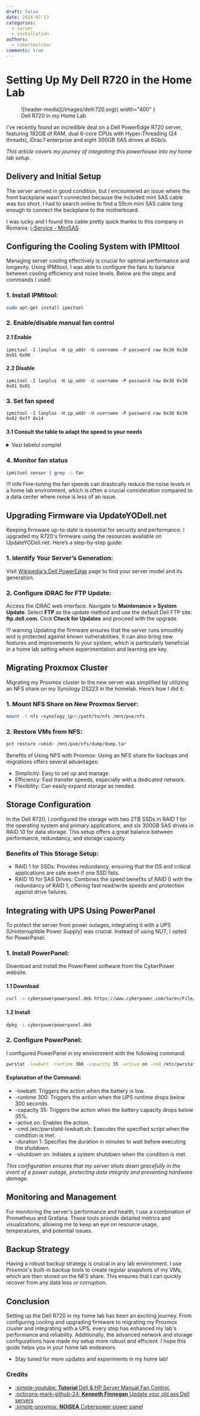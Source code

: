 ```yaml
---
draft: false 
date: 2024-07-13
categories:
  - server
  - installation
authors:
  - robertmelcher
comments: true
---
```


# Setting Up My Dell R720 in the Home Lab

<figure markdown="span">
  ![header-media](/images/dellr720.svg){ width="400" }
  <figcaption>Dell R720 in my Home Lab</figcaption>
</figure>

I've recently found an incredible deal on a Dell PowerEdge R720 server, featuring 192GB of RAM, dual 6-core CPUs with Hyper-Threading (24 threads), iDrac7 enterprise and eight 300GB SAS drives at 6Gb/s.

*This article covers my journey of integrating this powerhouse into my home lab setup.*

<!-- more -->

## Delivery and Initial Setup

The server arrived in good condition, but I encountered an issue where the front backplane wasn't connected because the included mini SAS cable was too short. I had to search online to find a 59cm mini SAS cable long enough to connect the backplane to the motherboard.

I was lucky and I found this cable pretty quick thanks to this company in Romania: 
[i-Service - MiniSAS](https://i-service.ro/cablu-server-dell-poweredge-r720-dell-sas-ab-8-x-sff%C2%A02.5in-dpn-mjcp4-coms000692a)


## Configuring the Cooling System with IPMItool

Managing server cooling effectively is crucial for optimal performance and longevity. Using IPMItool, I was able to configure the fans to balance between cooling efficiency and noise levels. Below are the steps and commands I used:

### 1. Install IPMItool:

```bash
sudo apt-get install ipmitool
```

### 2. Enable/disable manual fan control
#### 2.1 Enable
```
ipmitool -I lanplus -H ip_addr -U username -P password raw 0x30 0x30 0x01 0x00
```
#### 2.2 Disable
```
ipmitool -I lanplus -H ip_addr -U username -P password raw 0x30 0x30 0x01 0x01
```

### 3. Set fan speed
```
ipmitool -I lanplus -H ip_addr -U username -P password raw 0x30 0x30 0x02 0xff 0x14
```

#### 3.1 Consult the table to adapt the speed to your needs

<details>
  <summary>Vezi tabelul complet</summary>


| Procentaj | Hexadecimal | RPM               |
|-----------|-------------|-------------------|
| 10%       | 0xA         | ~3,300 RPM        |
| 11%       | 0xB         |                   |
| 12%       | 0xC         |                   |
| 13%       | 0xD         |                   |
| 14%       | 0xE         |                   |
| 15%       | 0xF         |                   |
| 16%       | 0x10        | ~3,900 RPM        |
| 17%       | 0x11        |                   |
| 18%       | 0x12        |                   |
| 19%       | 0x13        |                   |
| 20%       | 0x14        | ~4,000 RPM        |
| 21%       | 0x15        | ~4,200 RPM        |
| 22%       | 0x16        | ~4,300 RPM        |
| 23%       | 0x17        | ~4,400 RPM        |
| 24%       | 0x18        | ~4,500 RPM        |
| 25%       | 0x19        | ~4,700 RPM        |
| 26%       | 0x1A        | ~4,800 RPM        |
| 27%       | 0x1B        | ~5,000 RPM        |
| 28%       | 0x1C        | ~5,100 RPM        |
| 29%       | 0x1D        | ~5,200 RPM        |
| 30%       | 0x1E        | ~5,400 RPM        |
| 31%       | 0x1F        | ~5,500 RPM        |
| 32%       | 0x20        | ~5,700 RPM        |
| 33%       | 0x21        | ~5,800 RPM        |
| 34%       | 0x22        | ~6,000 RPM        |
| 35%       | 0x23        | ~6,100 RPM        |
| 36%       | 0x24        | ~6,200 RPM        |
| 37%       | 0x25        | ~6,300 RPM        |
| 38%       | 0x26        | ~6,500 RPM        |
| 39%       | 0x27        |                   |
| 40%       | 0x28        |                   |
| 41%       | 0x29        |                   |
| 42%       | 0x2A        |                   |
| 43%       | 0x2B        |                   |
| 44%       | 0x2C        | ~7,300 RPM        |
| 45%       | 0x2D        |                   |
| 46%       | 0x2E        |                   |
| 47%       | 0x2F        |                   |
| 48%       | 0x30        |                   |
| 49%       | 0x31        |                   |
| 50%       | 0x32        | ~8,000 RPM        |
| 51%       | 0x33        |                   |
| 52%       | 0x34        |                   |
| 53%       | 0x35        |                   |
| 54%       | 0x36        |                   |
| 55%       | 0x37        |                   |
| 56%       | 0x38        |                   |
| 57%       | 0x39        |                   |
| 58%       | 0x3A        |                   |
| 59%       | 0x3B        |                   |
| 60%       | 0x3C        | ~9,400 RPM        |
| 61%       | 0x3D        |                   |
| 62%       | 0x3E        |                   |
| 63%       | 0x3F        |                   |
| 64%       | 0x40        |                   |
| 65%       | 0x41        |                   |
| 66%       | 0x42        |                   |
| 67%       | 0x43        |                   |
| 68%       | 0x44        |                   |
| 69%       | 0x45        |                   |
| 70%       | 0x46        | ~10,800 RPM       |
| 71%       | 0x47        |                   |
| 72%       | 0x48        |                   |
| 73%       | 0x49        |                   |
| 74%       | 0x4A        |                   |
| 75%       | 0x4B        |                   |
| 76%       | 0x4C        |                   |
| 77%       | 0x4D        |                   |
| 78%       | 0x4E        |                   |
| 79%       | 0x4F        |                   |
| 80%       | 0x50        | ~12,100 RPM       |
| 81%       | 0x51        |                   |
| 82%       | 0x52        |                   |
| 83%       | 0x53        |                   |
| 84%       | 0x54        |                   |
| 85%       | 0x55        |                   |
| 86%       | 0x56        |                   |
| 87%       | 0x57        |                   |
| 88%       | 0x58        |                   |
| 89%       | 0x59        |                   |
| 90%       | 0x5A        | ~13,300 RPM       |
| 91%       | 0x5B        |                   |
| 92%       | 0x5C        |                   |
| 93%       | 0x5D        |                   |
| 94%       | 0x5E        |                   |
| 95%       | 0x5F        |                   |
| 96%       | 0x60        |                   |
| 97%       | 0x61        |                   |
| 98%       | 0x62        |                   |
| 99%       | 0x63        |                   |
| 100%      | 0x64        | 15,000 RPM        |

</details>

### 4. Monitor fan status
```bash
ipmitool sensor | grep -i fan
```
!!! info
    Fine-tuning the fan speeds can drastically reduce the noise levels in a home lab environment, which is often a crucial consideration compared to a data center where noise is less of an issue.

## Upgrading Firmware via UpdateYODell.net
Keeping firmware up-to-date is essential for security and performance. I upgraded my R720's firmware using the resources available on UpdateYODell.net. Here’s a step-by-step guide:

### 1. Identify Your Server’s Generation:
Visit [Wikipedia's Dell PowerEdge](https://en.wikipedia.org/wiki/List_of_PowerEdge_servers) page to find your server model and its generation.

### 2. Configure iDRAC for FTP Update:
Access the iDRAC web interface.
Navigate to <b>Maintenance > System Update</b>.
Select <b>FTP</b> as the update method and use the default Dell FTP site: <b>ftp.dell.com</b>.
Click <b>Check for Updates</b> and proceed with the upgrade.

!!! warning
    Updating the firmware ensures that the server runs smoothly and is protected against known vulnerabilities. It can also bring new features and improvements to your system, which is particularly beneficial in a home lab setting where experimentation and learning are key.

## Migrating Proxmox Cluster
Migrating my Proxmox cluster to the new server was simplified by utilizing an NFS share on my Synology DS223 in the homelab. Here’s how I did it:

### 1. Mount NFS Share on New Proxmox Server:
```bash
mount -t nfs <synology_ip>:/path/to/nfs /mnt/pve/nfs
```

### 2. Restore VMs from NFS:
```bash
pct restore <vmid> /mnt/pve/nfs/dump/dump.tar
```

Benefits of Using NFS with Proxmox:
Using an NFS share for backups and migrations offers several advantages:

* Simplicity: Easy to set up and manage.
* Efficiency: Fast transfer speeds, especially with a dedicated network.
* Flexibility: Can easily expand storage as needed.

## Storage Configuration

In the Dell R720, I configured the storage with two 2TB SSDs in RAID 1 for the operating system and primary applications, and six 300GB SAS drives in RAID 10 for data storage. This setup offers a great balance between performance, redundancy, and storage capacity.

### Benefits of This Storage Setup:
* RAID 1 for SSDs: Provides redundancy, ensuring that the OS and critical applications are safe even if one SSD fails.
* RAID 10 for SAS Drives: Combines the speed benefits of RAID 0 with the redundancy of RAID 1, offering fast read/write speeds and protection against drive failures.


## Integrating with UPS Using PowerPanel
To protect the server from power outages, integrating it with a UPS (Uninterruptible Power Supply) was crucial. Instead of using NUT, I opted for PowerPanel:

### 1. Install PowerPanel:
Download and install the PowerPanel software from the CyberPower website.

#### 1.1 Download
```bash
curl -o cyberpowerpowerpanel.deb https://www.cyberpower.com/tw/en/File/GetFileSampleByType?fileId=SU-18070001-06&fileType=Download%20Center&fileSubType=FileOriginal
```
#### 1.2 Install
```bash
dpkg -i cyberpowerpowerpanel.deb
```

### 2. Configure PowerPanel:
I configured PowerPanel in my environment with the following command:
```bash
pwrstat -lowbatt -runtime 300 -capacity 35 -active on -cmd /etc/pwrstatd-lowbatt.sh -duration 1 -shutdown on
```

#### Explanation of the Command:
* -lowbatt: Triggers the action when the battery is low.
* -runtime 300: Triggers the action when the UPS runtime drops below 300 seconds.
* -capacity 35: Triggers the action when the battery capacity drops below 35%.
* -active on: Enables the action.
* -cmd /etc/pwrstatd-lowbatt.sh: Executes the specified script when the condition is met.
* -duration 1: Specifies the duration in minutes to wait before executing the shutdown.
* -shutdown on: Initiates a system shutdown when the condition is met.

<i>This configuration ensures that my server shuts down gracefully in the event of a power outage, protecting data integrity and preventing hardware damage.</i>


## Monitoring and Management
For monitoring the server's performance and health, I use a combination of Prometheus and Grafana. These tools provide detailed metrics and visualizations, allowing me to keep an eye on resource usage, temperatures, and potential issues.

## Backup Strategy
Having a robust backup strategy is crucial in any lab environment. I use Proxmox's built-in backup tools to create regular snapshots of my VMs, which are then stored on the NFS share. This ensures that I can quickly recover from any data loss or corruption.

## Conclusion
Setting up the Dell R720 in my home lab has been an exciting journey. From configuring cooling and upgrading firmware to migrating my Proxmox cluster and integrating with a UPS, every step has enhanced my lab's performance and reliability. Additionally, the advanced network and storage configurations have made my setup more robust and efficient. I hope this guide helps you in your home lab endeavors.

* Stay tuned for more updates and experiments in my home lab!

### Credits

<div class="grid cards" markdown>

- <a href="https://www.youtube.com/watch?v=KamY5zMpXKI&list=LL&index=13">:simple-youtube: __Tutorial__ Dell & HP Server Manual Fan Control.</a>
- <a href="https://github.com/phirephly">:octicons-mark-github-24: __Kenneth Finnegan__  Update your old ass Dell servers</a>
- <a href="https://forum.proxmox.com/threads/cyberpower-power-panel.120376/">:simple-proxmox: __NOiSEA__  Cyberpower power panel</a>

</div>